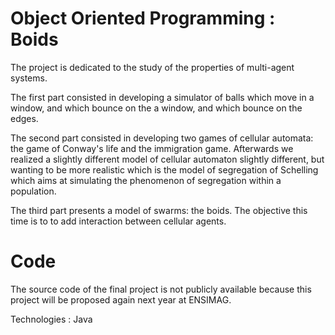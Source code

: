 # Object Oriented Programming : Boids

The project is dedicated to the study of the properties of multi-agent systems.

The first part consisted in developing a simulator of balls which move in a window, and which bounce on the
a window, and which bounce on the edges.

The second part consisted in developing two games of cellular automata: the game of
Conway's life and the immigration game. Afterwards we realized a slightly different model
of cellular automaton slightly different, but wanting to be more realistic which is the model of segregation of Schelling which aims at simulating the phenomenon of
segregation within a population.

The third part presents a model of swarms: the boids. The objective this time is to
to add interaction between cellular agents.

# Code

The source code of the final project is not publicly available because this project will be proposed again next year at ENSIMAG.

Technologies : Java
